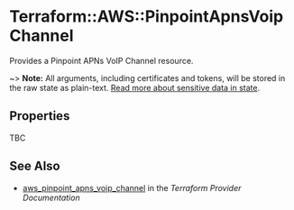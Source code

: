 # Terraform::AWS::PinpointApnsVoipChannel

Provides a Pinpoint APNs VoIP Channel resource.

~> **Note:** All arguments, including certificates and tokens, will be stored in the raw state as plain-text.
[Read more about sensitive data in state](/docs/state/sensitive-data.html).

## Properties

TBC

## See Also

* [aws_pinpoint_apns_voip_channel](https://www.terraform.io/docs/providers/aws/r/pinpoint_apns_voip_channel.html) in the _Terraform Provider Documentation_
